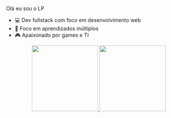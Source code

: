Olá eu sou o LP

- 💻 Dev fullstack com foco em desenvolvimento web  
- 🌱 Foco em aprendizados múltiplos
- 🎮 Apaixonado por games e TI


<div align="center">
  <a href="https://https://github.com/Lpw13">
  <img height="180em" src="https://github-readme-stats.vercel.app/api?username=Lpw13&show_icons=true&theme=dark&include_all_commits=true&count_private=true"/>
  <img height="180em" src="https://github-readme-stats.vercel.app/api/top-langs/?username=Lpw13&layout=compact&langs_count=7&theme=dark"/>
</div>
